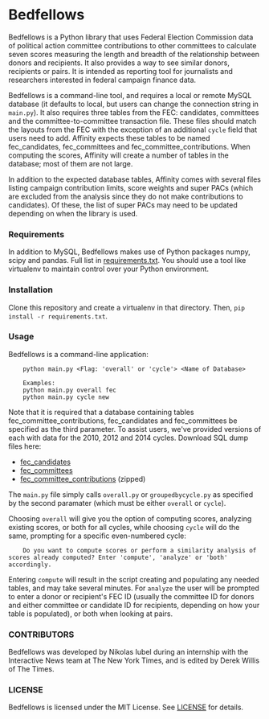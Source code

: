 Bedfellows
===================

Bedfellows is a Python library that uses Federal Election Commission data of political action committee contributions to other committees to calculate seven scores measuring the length and breadth of the relationship between donors and recipients. It also provides a way to see similar donors, recipients or pairs. It is intended as reporting tool for journalists and researchers interested in federal campaign finance data.

Bedfellows is a command-line tool, and requires a local or remote MySQL database (it defaults to local, but users can change the connection string in `main.py`). It also requires three tables from the FEC: candidates, committees and the committee-to-committee transaction file. These files should match the layouts from the FEC with the exception of an additional `cycle` field that users need to add. Affinity expects these tables to be named fec_candidates, fec_committees and fec_committee_contributions. When computing the scores, Affinity will create a number of tables in the database; most of them are not large.

In addition to the expected database tables, Affinity comes with several files listing campaign contribution limits, score weights and super PACs (which are excluded from the analysis since they do not make contributions to candidates). Of these, the list of super PACs may need to be updated depending on when the library is used.

### Requirements

In addition to MySQL, Bedfellows makes use of Python packages numpy, scipy and pandas. Full list in [requirements.txt](requirements.txt). You should use a tool like virtualenv to maintain control over your Python environment.

### Installation

Clone this repository and create a virtualenv in that directory. Then, `pip install -r requirements.txt`.

### Usage

Bedfellows is a command-line application:

```
    python main.py <Flag: 'overall' or 'cycle'> <Name of Database>

    Examples:
    python main.py overall fec
    python main.py cycle new
```

Note that it is required that a database containing tables fec_committee_contributions, fec_candidates and fec_committees be specified as the  third parameter. To assist users, we've provided versions of each with data for the 2010, 2012 and 2014 cycles. Download SQL dump files here:

* [fec_candidates](https://www.strongspace.com/shared/wka39lhqsc)
* [fec_committees](https://www.strongspace.com/shared/82w6oib687)
* [fec_committee_contributions](https://www.strongspace.com/shared/sv45ey3o8c) (zipped)

The `main.py` file simply calls `overall.py` or `groupedbycycle.py` as specified by the second paramater (which must be either `overall` or `cycle`).

Choosing `overall` will give you the option of computing scores, analyzing existing scores, or both for all cycles, while choosing `cycle` will do the same, prompting for a specific even-numbered cycle:

```
    Do you want to compute scores or perform a similarity analysis of scores already computed? Enter 'compute', 'analyze' or 'both' accordingly.

```

Entering `compute` will result in the script creating and populating any needed tables, and may take several minutes. For `analyze` the user will be prompted to enter a donor or recipient's FEC ID (usually the committee ID for donors and either committee or candidate ID for recipients, depending on how your table is populated), or both when looking at pairs.


### CONTRIBUTORS

Bedfellows was developed by Nikolas Iubel during an internship with the Interactive News team at The New York Times, and is edited by Derek Willis of The Times.

### LICENSE

Bedfellows is licensed under the MIT License. See [LICENSE](LICENSE) for details.
